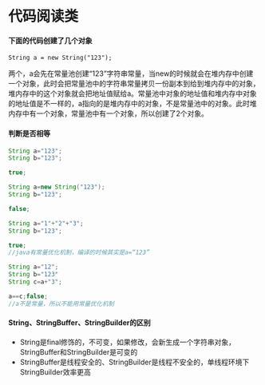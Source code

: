 # 代码阅读类

####  下面的代码创建了几个对象

```
String a = new String("123");
```

​	两个，a会先在常量池创建“123”字符串常量，当new的时候就会在堆内存中创建一个对象，此时会把常量池中的字符串常量拷贝一份副本到给到堆内存中的对象，堆内存中的这个对象就会把地址值赋给a。常量池中对象的地址值和堆内存中对象的地址值是不一样的，a指向的是堆内存中的对象，不是常量池中的对象。此时堆内存中有一个对象，常量池中有一个对象，所以创建了2个对象。

#### 判断是否相等

```java
String a="123";
String b="123";

true;
```

```java
String a=new String("123");
String b="123";

false;
```

```java
String a="1"+"2"+"3";
String b="123";

true;
//java有常量优化机制，编译的时候其实是a=“123”
```

```java
String a="12";
String b="123"
String c=a+"3";

a==c;false;
//a不是常量，所以不能用常量优化机制
```





#### String、StringBuffer、StringBuilder的区别

- String是final修饰的，不可变，如果修改，会新生成一个字符串对象，StringBuffer和StringBuilder是可变的
- StringBuffer是线程安全的、StringBuilder是线程不安全的，单线程环境下StringBuilder效率更高

